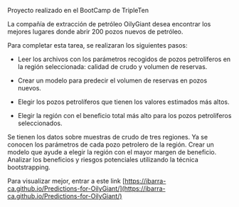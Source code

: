 Proyecto realizado en el BootCamp de TripleTen

La compañía de extracción de petróleo OilyGiant desea encontrar los mejores lugares donde abrir 200 pozos nuevos de petróleo.

Para completar esta tarea, se realizaran los siguientes pasos:

- Leer los archivos con los parámetros recogidos de pozos petrolíferos en la región seleccionada: calidad de crudo y volumen de reservas.

- Crear un modelo para predecir el volumen de reservas en pozos nuevos.

- Elegir los pozos petrolíferos que tienen los valores estimados más altos.

- Elegir la región con el beneficio total más alto para los pozos petrolíferos seleccionados.

Se tienen los datos sobre muestras de crudo de tres regiones. Ya se conocen los parámetros de cada pozo petrolero de la región. Crear un modelo que ayude a elegir la región con el mayor margen de beneficio. Analizar los beneficios y riesgos potenciales utilizando la técnica bootstrapping.

Para visualizar mejor, entrar a este link [https://ibarra-ca.github.io/Predictions-for-OilyGiant/](https://ibarra-ca.github.io/Predictions-for-OilyGiant/)


